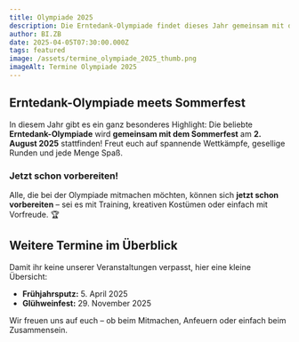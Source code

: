 ```yaml
---
title: Olympiade 2025
description: Die Erntedank-Olympiade findet dieses Jahr gemeinsam mit dem Sommerfest am 2. August statt. Jetzt schon vorbereiten und dabei sein!
author: BI.ZB
date: 2025-04-05T07:30:00.000Z
tags: featured
image: /assets/termine_olympiade_2025_thumb.png
imageAlt: Termine Olympiade 2025
---
```

## Erntedank-Olympiade meets Sommerfest

In diesem Jahr gibt es ein ganz besonderes Highlight: Die beliebte **Erntedank-Olympiade** wird **gemeinsam mit dem Sommerfest** am **2. August 2025** stattfinden! Freut euch auf spannende Wettkämpfe, gesellige Runden und jede Menge Spaß.

### Jetzt schon vorbereiten!

Alle, die bei der Olympiade mitmachen möchten, können sich **jetzt schon vorbereiten** – sei es mit Training, kreativen Kostümen oder einfach mit Vorfreude. 🏆

## Weitere Termine im Überblick

Damit ihr keine unserer Veranstaltungen verpasst, hier eine kleine Übersicht:

- **Frühjahrsputz:** 5. April 2025
- **Glühweinfest:** 29. November 2025

Wir freuen uns auf euch – ob beim Mitmachen, Anfeuern oder einfach beim Zusammensein.